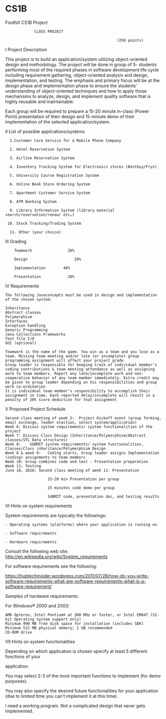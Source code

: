 # CS1B
Foothill CS1B Project

                 CLASS PROJECT 

                                                      (250 points)

I Project Description

This project is to build an application/system utilizing object-oriented design and methodology. The project will be done in group of 5- students performing most of the required phases in software development life cycle including requirement gathering, object-oriented analysis and design, implementation, and testing. The emphasis and primary focus will be at the design phase and implementation phase to ensure the students' understanding of object-oriented techniques and how to apply those mechanisms to analyze, design, and implement quality software that is highly reusable and maintainable.

Each group will be required to prepare a 15-20 minute in-class (Power Point) presentation of their design and 15-minute demo of their implementation of the selected application/system.

II List of possible applications/systems

      1.Customer Care Service for a Mobile Phone Company

      2. Hotel Reservation System

      3. Airline Reservation System

      4. Inventory Tracking System for Electronics stores (Bestbuy/Frys)

      5. University Course Registration System

      6. Online Book Store Ordering System

      7. Apartment Customer Service System

      8. ATM Banking System

      9. Library Information System (library material search/reservation/renew/ etc…)

     10. Stock Tracking/Trading System

      11. Other (your choice)

 

III Grading

        Teamwork                20%

        Design                     20%

        Implementation        40%

        Presentation            20%

 

IV Requirements

    The following Javaconcepts must be used in design and implementation of the chosen system:

    Inheritance
    Abstract classes
    Polymorphism
    Interfaces
    Exception handling
    Generic Programming
    Java Collections Frameworks
    Text file I/O  
    GUI (optional)       

    Teamwork is the name of the game. You win as a team and you lose as a team. Missing team meeting and/or late (or incomplete) group programming assignment will affect your project grade
    Group leader is responsible for keeping track of individual member's coding contributions & team meeting attendance as well as assigning work to team members. Report any late/incomplete work and non-cooperative behavior of any team member immediately. Extra credit may be given to group leader depending on his responsibilities and group work co-ordination
    It is individual team member’s responsibility to accomplish their assignment in time. Each reported delay/incomplete will result in a penalty of 20% score deduction for that assignment

V Proposed Project Schedule

    Second class meeting of week 5:  Project Kickoff event (group forming, email exchange, leader election, select system/application)
    Week 6: Discuss system requirements/ system functionalities of the project
    Week 7: Discuss Class Design (Inheritance/Polymorphism/Abstract classes/STL Data structures)
    Week 8:    SUBMIT system requirements/ system functionalities, Classes/Class inheritance/Polymorphism Design
    Week 8 & week 9:   Coding starts. Group leader assigns Implementation (coding) assignments to team members
    Week 10: Group combines code and test - Presentation preparation
    Week 11: Testing
    June 16, 2016: Second class meeting of week 11: Presentation

                       15-20 min Presentation per group

                       15 minutes code demo per group

                       SUBMIT code, presentation doc, and testing results                    

VI Hints on system requirements

System requirements are typically the followings:

    - Operating systems (platforms) where your application is running on

    - Software requirements

    - Hardware requirements

Consult the following web site: http://en.wikipedia.org/wiki/System_requirements

For software requirements see the following:

https://hubtechinsider.wordpress.com/2011/07/28/how-do-you-write-software-requirements-what-are-software-requirements-what-is-a-software-requirement/

Samples of hardware requirements:

For Windows® 2000 and 2003:

    AMD Opteron, Intel Pentium® at 500 MHz or faster, or Intel EM64T (32-bit Operating System support only)
    Minimum 990 MB free disk space for installation (includes SDK)
    Minimum 512 MB physical memory; 1 GB recommended
    CD-ROM drive

VII Hints on system functionalities

Depending on which application is chosen specify at least 5 different functions of your

application.

You may select 2-3 of the most important functions to implement (for demo purposes).

You may also specify the desired future functionalities for your application (due to limited time you can't implement it at this time).

I need a working program. Not a complicated design that never gets implemented.
